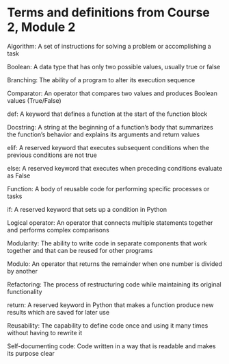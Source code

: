 # Terms and definitions from Course 2, Module 2
Algorithm: A set of instructions for solving a problem or accomplishing a task

Boolean: A data type that has only two possible values, usually true or false

Branching: The ability of a program to alter its execution sequence

Comparator: An operator that compares two values and produces Boolean values (True/False)

def: A keyword that defines a function at the start of the function block

Docstring: A string at the beginning of a function’s body that summarizes the function’s behavior and explains its arguments and return values

elif: A reserved keyword that executes subsequent conditions when the previous conditions are not true 

else: A reserved keyword that executes when preceding conditions evaluate as False

Function: A body of reusable code for performing specific processes or tasks

if: A reserved keyword that sets up a condition in Python

Logical operator: An operator that connects multiple statements together and performs complex comparisons

Modularity: The ability to write code in separate components that work together and that can be reused for other programs

Modulo: An operator that returns the remainder when one number is divided by another

Refactoring: The process of restructuring code while maintaining its original functionality

return: A reserved keyword in Python that makes a function produce new results which are saved for later use

Reusability: The capability to define code once and using it many times without having to rewrite it

Self-documenting code: Code written in a way that is readable and makes its purpose clear